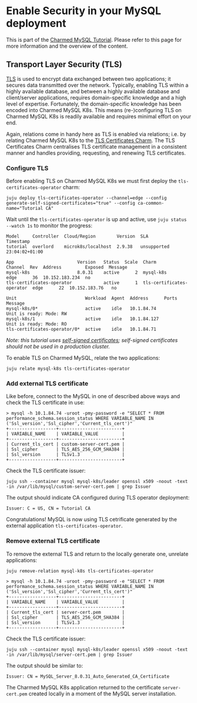 # Enable Security in your MySQL deployment 

This is part of the [Charmed MySQL Tutorial](TODO). Please refer to this page for more information and the overview of the content.

## Transport Layer Security (TLS)
[TLS](https://en.wikipedia.org/wiki/Transport_Layer_Security) is used to encrypt data exchanged between two applications; it secures data transmitted over the network. Typically, enabling TLS within a highly available database, and between a highly available database and client/server applications, requires domain-specific knowledge and a high level of expertise. Fortunately, the domain-specific knowledge has been encoded into Charmed MySQL K8s. This means (re-)configuring TLS on Charmed MySQL K8s is readily available and requires minimal effort on your end.

Again, relations come in handy here as TLS is enabled via relations; i.e. by relating Charmed MySQL K8s to the [TLS Certificates Charm](https://charmhub.io/tls-certificates-operator). The TLS Certificates Charm centralises TLS certificate management in a consistent manner and handles providing, requesting, and renewing TLS certificates.


### Configure TLS
Before enabling TLS on Charmed MySQL K8s we must first deploy the `tls-certificates-operator` charm:
```shell
juju deploy tls-certificates-operator --channel=edge --config generate-self-signed-certificates="true" --config ca-common-name="Tutorial CA"
```

Wait until the `tls-certificates-operator` is up and active, use `juju status --watch 1s` to monitor the progress:
```
Model     Controller  Cloud/Region        Version  SLA          Timestamp
tutorial  overlord    microk8s/localhost  2.9.38   unsupported  23:04:02+01:00

App                        Version   Status  Scale  Charm                      Channel  Rev  Address         Exposed  Message
mysql-k8s                  8.0.31    active      2  mysql-k8s                  edge      36  10.152.183.234  no       
tls-certificates-operator            active      1  tls-certificates-operator  edge      22  10.152.183.76   no       

Unit                          Workload  Agent  Address      Ports  Message
mysql-k8s/0*                  active    idle   10.1.84.74          Unit is ready: Mode: RW
mysql-k8s/1                   active    idle   10.1.84.127         Unit is ready: Mode: RO
tls-certificates-operator/0*  active    idle   10.1.84.71 
```
*Note: this tutorial uses [self-signed certificates](https://en.wikipedia.org/wiki/Self-signed_certificate); self-signed certificates should not be used in a production cluster.*

To enable TLS on Charmed MySQL, relate the two applications:
```shell
juju relate mysql-k8s tls-certificates-operator
```

### Add external TLS certificate
Like before, connect to the MySQL in one of described above ways and check the TLS certificate in use:
```shell
> mysql -h 10.1.84.74 -uroot -pmy-password -e "SELECT * FROM performance_schema.session_status WHERE VARIABLE_NAME IN ('Ssl_version','Ssl_cipher','Current_tls_cert')"
+------------------+------------------------+
| VARIABLE_NAME    | VARIABLE_VALUE         |
+------------------+------------------------+
| Current_tls_cert | custom-server-cert.pem |
| Ssl_cipher       | TLS_AES_256_GCM_SHA384 |
| Ssl_version      | TLSv1.3                |
+------------------+------------------------+
```

Check the TLS certificate issuer:
```shell
juju ssh --container mysql mysql-k8s/leader openssl x509 -noout -text -in /var/lib/mysql/custom-server-cert.pem | grep Issuer
```
The output should indicate CA configured during TLS operator deployment:
```
Issuer: C = US, CN = Tutorial CA
```
Congratulations! MySQL is now using TLS cetrificate generated by the external application `tls-certificates-operator`.


### Remove external TLS certificate
To remove the external TLS and return to the locally generate one, unrelate applications:
```shell
juju remove-relation mysql-k8s tls-certificates-operator
```

```shell
> mysql -h 10.1.84.74 -uroot -pmy-password -e "SELECT * FROM performance_schema.session_status WHERE VARIABLE_NAME IN ('Ssl_version','Ssl_cipher','Current_tls_cert')"
+------------------+------------------------+
| VARIABLE_NAME    | VARIABLE_VALUE         |
+------------------+------------------------+
| Current_tls_cert | server-cert.pem        |
| Ssl_cipher       | TLS_AES_256_GCM_SHA384 |
| Ssl_version      | TLSv1.3                |
+------------------+------------------------+
```

Check the TLS certificate issuer:
```shell
juju ssh --container mysql mysql-k8s/leader openssl x509 -noout -text -in /var/lib/mysql/server-cert.pem | grep Issuer
```
The output should be similar to:
```
Issuer: CN = MySQL_Server_8.0.31_Auto_Generated_CA_Certificate
```
The Charmed MySQL K8s application returned to the certificate `server-cert.pem` created locally in a moment of the MySQL server installation.


